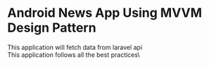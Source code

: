 # Android News App Using MVVM Design Pattern

This application will fetch data from laravel api\
This application follows all the best practices\
